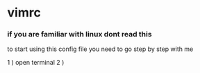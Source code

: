 # vimrc
### if you are familiar with linux dont read this 

to start using this config file you need to go step by step with me 

1 ) open terminal 
2 ) 
